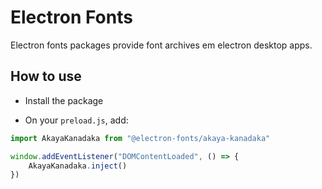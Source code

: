 # Electron Fonts

Electron fonts packages provide font archives em electron desktop apps.

## How to use

* Install the package

* On your `preload.js`, add:

```ts
import AkayaKanadaka from "@electron-fonts/akaya-kanadaka"

window.addEventListener("DOMContentLoaded", () => {
    AkayaKanadaka.inject()
})
```